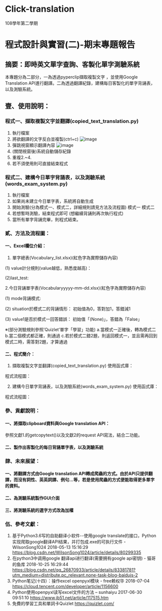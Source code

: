 # Click-translation
108學年第二學期
# 程式設計與實習(二)-期末專題報告
## 摘要：即時英文單字查詢、客製化單字測驗系統
本專題分為二部分，一為透過pyperclip擷取複製文字 ，並使用Google Translation API進行翻譯。二為透過翻譯紀錄，建構每日客製化的單字背誦表，以及測驗系統。
## 壹、使用說明：
### 程式一、擷取複製文字並翻譯(copied_text_translation.py)
1. 執行檔案
2. 將欲翻譯的文字反白並複製(ctrl+c)
![image](https://user-images.githubusercontent.com/60318542/116182068-42817480-a74e-11eb-824c-4105586384e3.png)
3. 彈跳視窗顯示翻譯內容
![image](https://user-images.githubusercontent.com/60318542/116182231-79f02100-a74e-11eb-96cc-2b679182873f.png)
4. (關閉視窗後)系統自動儲存紀錄
5. 重複2.~4.
6. 若不須使用則可直接結束程式

### 程式二、建構今日單字背誦表，以及測驗系統(words_exam_system.py)
1. 執行檔案
2. 如果尚未建立今日單字表，系統將自動生成
3. 開始測驗(分為模式一、模式二，詳細規則請見方法及流程圖)
模式一                        模式二
4. 若想暫時測驗，結束程式即可 (想繼續背誦則再次執行程式)
5. 當所有單字背誦完畢，則程式結束。

### 貳、方法及流程圖：
#### 一、Excel欄位介紹：
1. 單字總表(Vocabulary_list.xlsx)(紅色字為實際儲存內容)

(1) value計分規則(value越低，熟悉度越高)：

(2)last_test:


2.今日背誦單字表(Vocabularyyyyy-mm-dd.xlsx)(紅色字為實際儲存內容)

(1) mode背誦模式:

(2) situation於模式二的背誦情形：
初始值為0，答對加1，答錯減1

(3) value1是否於模式一回答錯誤：
初始值「(None)」，答錯為「False」

※(部分測驗規則參照’Quizlet’單字「學習」功能)
a.當模式一正確後，轉為模式二
    b.當二個模式都正確，則通過
c.若於模式二錯2題，則返回模式一，並且需再回到模式二時，需答對2題，才算通過

#### 二、程式簡介：
1. 擷取複製文字並翻譯(copied_text_translation.py)
使用函式庫：

程式流程圖：

2. 建構今日單字背誦表，以及測驗系統(words_exam_system.py)
使用函式庫：

程式流程圖：

### 參、貢獻說明：
#### 一、將擷取clipboard資料與Google translation API：
參照文獻1.的getcopytext()以及文獻2的request API寫法，結合二功能。
#### 二、製作出客製化的每日背誦單字表，以及測驗系統

### 肆、未來展望：
#### 一、將翻譯方式由Google translation API轉成爬蟲的方式。由於API只提供翻譯，而沒有詞性、英英詞譯、例句…等，若是使用爬蟲的方式便能取得更多單字的資料。
#### 二、為測驗系統製作GUI介面
#### 三、將測驗系統的選字方式改為加權

### 伍、參考文獻：
1. 基于Python3.6写的自助翻译小软件--使用google translate的接口，Python实现爬取google翻译API结果，并打包成.exe的可执行文件 - WilsonSong1024 2018-05-13 15:16:29
https://blog.csdn.net/WilsonSong1024/article/details/80299335
2. 在python3中调用google 翻译api进行翻译(需要拥有google api密钥) - 猫哥的鱼库 2018-10-25 16:29:44
https://blog.csdn.net/qq_26870933/article/details/83381781?utm_medium=distribute.pc_relevant.none-task-blog-baidujs-2
3. Python笔记(十四）：操作excel openpyxl模块 - free赖权华 2018-07-04
https://cloud.tencent.com/developer/article/1156600
4. Python使用openpyxl读写excel文件的方法 – sunhaiyu 2017-06-30 09:51:10
https://www.jb51.net/article/117515.htm
5. 免費的學習工具和單詞卡Quizlet
https://quizlet.com/

